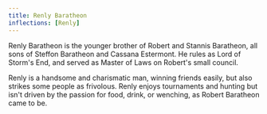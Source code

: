 ```yaml
---
title: Renly Baratheon
inflections: [Renly]
---
```


Renly Baratheon is the younger brother of Robert and Stannis Baratheon, all sons of Steffon Baratheon and Cassana Estermont. He rules as Lord of Storm's End, and served as Master of Laws on Robert's small council.

Renly is a handsome and charismatic man, winning friends easily, but also strikes some people as frivolous. Renly enjoys tournaments and hunting but isn't driven by the passion for food, drink, or wenching, as Robert Baratheon came to be. 


